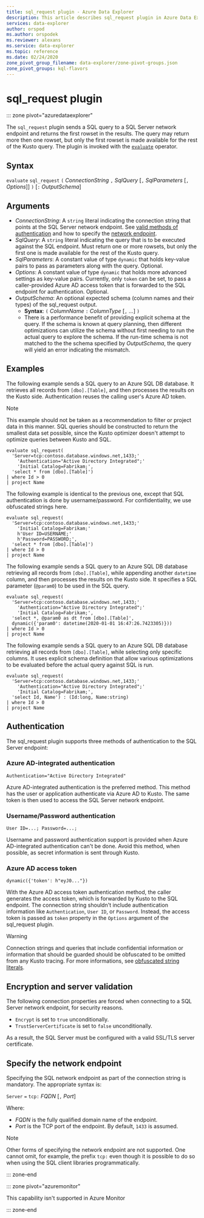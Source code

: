 ```yaml
---
title: sql_request plugin - Azure Data Explorer
description: This article describes sql_request plugin in Azure Data Explorer.
services: data-explorer
author: orspod
ms.author: orspodek
ms.reviewer: alexans
ms.service: data-explorer
ms.topic: reference
ms.date: 02/24/2020
zone_pivot_group_filename: data-explorer/zone-pivot-groups.json
zone_pivot_groups: kql-flavors
---
```

# sql_request plugin

::: zone pivot="azuredataexplorer"

The `sql_request` plugin sends a SQL query to a SQL Server network endpoint and returns the first rowset in the results.
The query may return more then one rowset, but only the first rowset is made available for the rest of the Kusto query.
The plugin is invoked with the [`evaluate`](evaluateoperator.md) operator.

## Syntax

  `evaluate` `sql_request` `(` *ConnectionString* `,` *SqlQuery* [`,` *SqlParameters* [`,` *Options*]] `)` [`:` *OutputSchema*]

## Arguments

* *ConnectionString*: A `string` literal indicating the connection string that
  points at the SQL Server network endpoint. See [valid methods of authentication](#authentication) and how to specify the [network endpoint](#specify-the-network-endpoint).
* *SqlQuery*: A `string` literal indicating the query that is to be executed against the SQL endpoint. Must return one or more rowsets, but only the first one is made available for the rest of the Kusto query.
* *SqlParameters*: A constant value of type `dynamic` that holds key-value pairs
  to pass as parameters along with the query. Optional.
* *Options*: A constant value of type `dynamic` that holds more advanced settings
  as key-value pairs. Currently, only `token` can be set, to pass a caller-provided
  Azure AD access token that is forwarded to the SQL endpoint for authentication. Optional.
* *OutputSchema*: An optional expected schema (column names and their types) of the sql_request output. 
    * **Syntax**: `(` *ColumnName* `:` *ColumnType* [`,` ...] `)`
    * There is a performance benefit of providing explicit schema at the query. If the schema is known at query planning, then different optimizations can utilize the schema without first needing to run the actual query to explore the schema. If the run-time schema is not matched to the the schema specified by *OutputSchema*, the query will yield an error indicating the mismatch.

## Examples

The following example sends a SQL query to an Azure SQL DB database. It retrieves all records from `[dbo].[Table]`, and then processes the results on the Kusto side. Authentication reuses the calling user's Azure AD token.

> [!NOTE]
> This example should not be taken as a recommendation to filter or project data in this manner. SQL queries should be constructed to return the smallest data set possible, since the Kusto optimizer doesn't attempt to optimize queries between Kusto and SQL.

```kusto
evaluate sql_request(
  'Server=tcp:contoso.database.windows.net,1433;'
    'Authentication="Active Directory Integrated";'
    'Initial Catalog=Fabrikam;',
  'select * from [dbo].[Table]')
| where Id > 0
| project Name
```

The following example is identical to the previous one, except that SQL
authentication is done by username/password. For confidentiality,
we use obfuscated strings here.

```kusto
evaluate sql_request(
  'Server=tcp:contoso.database.windows.net,1433;'
    'Initial Catalog=Fabrikam;'
    h'User ID=USERNAME;'
    h'Password=PASSWORD;',
  'select * from [dbo].[Table]')
| where Id > 0
| project Name
```

The following example sends a SQL query to an Azure SQL DB database
retrieving all records from `[dbo].[Table]`, while appending another `datetime` column,
and then processes the results on the Kusto side.
It specifies a SQL parameter (`@param0`) to be used in the SQL query.

```kusto
evaluate sql_request(
  'Server=tcp:contoso.database.windows.net,1433;'
    'Authentication="Active Directory Integrated";'
    'Initial Catalog=Fabrikam;',
  'select *, @param0 as dt from [dbo].[Table]',
  dynamic({'param0': datetime(2020-01-01 16:47:26.7423305)}))
| where Id > 0
| project Name
```

The following example sends a SQL query to an Azure SQL DB database
retrieving all records from `[dbo].[Table]`, while selecting only specific columns.
It uses explicit schema definition that allow various optimizations to be evaluated before the 
actual query against SQL is run.

```kusto
evaluate sql_request(
  'Server=tcp:contoso.database.windows.net,1433;'
    'Authentication="Active Directory Integrated";'
    'Initial Catalog=Fabrikam;',
  'select Id, Name') : (Id:long, Name:string)
| where Id > 0
| project Name
```

## Authentication

The sql_request plugin supports three methods of authentication to the
SQL Server endpoint:

### Azure AD-integrated authentication

`Authentication="Active Directory Integrated"`

  Azure AD-integrated authentication is the preferred method. This method has the user or application authenticate via Azure AD to Kusto. The same token is then used to access the SQL Server network endpoint.

### Username/Password authentication

`User ID=...; Password=...;`

  Username and password authentication support is provided when Azure AD-integrated authentication can't be done. Avoid this method, when possible, as secret information is sent through Kusto.

### Azure AD access token

`dynamic({'token': h"eyJ0..."})`

   With the Azure AD access token authentication method, the caller generates the access token, which is forwarded by Kusto to the SQL endpoint. The connection string shouldn't include authentication information like `Authentication`, `User ID`, or `Password`. Instead, the access token is passed as `token` property in the `Options` argument of the sql_request plugin.
     
> [!WARNING]
> Connection strings and queries that include confidential information or information that should be guarded should be obfuscated to be omitted from any Kusto tracing.
> For more informations, see [obfuscated string literals](scalar-data-types/string.md#obfuscated-string-literals).

## Encryption and server validation

The following connection properties are forced when connecting to a SQL Server network
endpoint, for security reasons.

* `Encrypt` is set to `true` unconditionally.
* `TrustServerCertificate` is set to `false` unconditionally.

As a result, the SQL Server must be configured with a valid SSL/TLS server certificate.

## Specify the network endpoint

Specifying the SQL network endpoint as part of the connection string is mandatory.
The appropriate syntax is:

`Server` `=` `tcp:` *FQDN* [`,` *Port*]

Where:

* *FQDN* is the fully qualified domain name of the endpoint.
* *Port* is the TCP port of the endpoint. By default, `1433` is assumed.

> [!NOTE]
> Other forms of specifying the network endpoint are not supported.
> One cannot omit, for example, the prefix `tcp:` even though it is possible to
> do so when using the SQL client libraries programmatically.

::: zone-end

::: zone pivot="azuremonitor"

This capability isn't supported in Azure Monitor

::: zone-end
